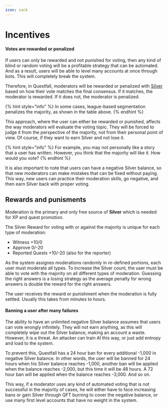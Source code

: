 ```yaml
---
icon: sack
---
```


# Incentives

#### Votes are rewarded or penalized

If users can only be rewarded and not punished for voting, then any kind of blind or random voting will be a profitable strategy that can be automated. And as a result, users will be able to level many accounts at once through bots. This will completely break the system.

Therefore, in Questfall, moderators will be rewarded or penalized with [Silver](../../assets/Silver-in-game.md) based on how their vote matches the final consensus. If it matches, the moderator is rewarded. If it does not, the moderator is penalized.

{% hint style="info" %}
In some cases, league-based segmentation penalizes the majority, as shown in the table above.
{% endhint %}

This approach, where the user can either be rewarded or punished, affects the way moderators will evaluate the voting topic. They will be forced to judge it from the perspective of the majority, not from their personal point of view. Of course, if they want to earn Silver and not lose it.

{% hint style="info" %}
For example, you may not personally like a story that a user has written. However, you think that the majority will like it. How would you vote?
{% endhint %}

It is also important to note that users can have a negative Silver balance, so that new moderators can make mistakes that can be fixed without paying. This way, new users can practice their moderation skills, go negative, and then earn Silver back with proper voting.

## Rewards and punisments

Moderation is the primary and only free source of **Silver** which is needed for XP and quest promotion.

The Silver Reward for voting with or against the majority is unique for each type of moderation:

* Witness +10/0
* Approve 0/-20
* Reported Quests +10/-20 (also for the reporter)

As the system assignes moderations randomly in re-defined portions, each user must moderate all types. To increase the Silver count, the user must be able to vote with the majority on all different types of moderation. Guessing the right answers is a losing strategy as the average penalty for wrong answers is double the reward for the right answers.

The user receives the reward or punishment when the moderation is fully settled. Usually this takes from minutes to hours.



####



#### Banning a user after many failures

The ability to have an unlimited negative Silver balance assumes that users can vote wrongly infinitely. They will not earn anything, as this will completely wipe out the Silver balance, making an account a waste. However, it is a threat. An attacker can train AI this way, or just add entropy and load to the system.

To prevent this, Questfall has a 24 hour ban for every additional -1,000 in negative Silver balance. In other words, the user will be banned for 24 hours when his Silver balance reaches -1,000, another ban will be applied when the balance reaches -2,000, but this time it will be 48 hours. A 72 hour ban will be applied when the balance reaches -3,000. And so on.

This way, if a moderator uses any kind of automated voting that is not successful in the majority of cases, he will either have to face increasing bans or gain Silver through QFT burning to cover the negative balance, or use many first level accounts that have no weight in the system.
